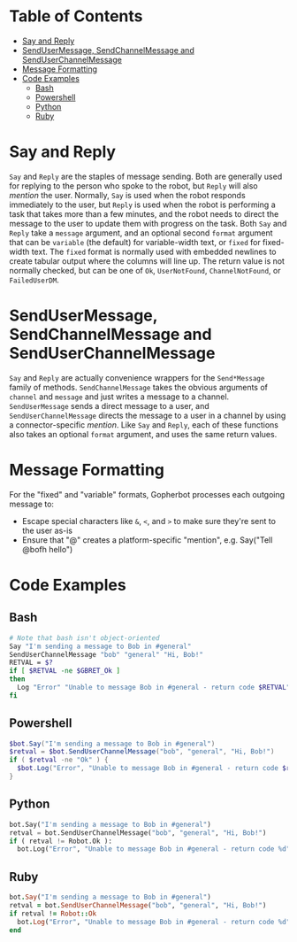 Table of Contents
=================

  * [Say and Reply](#say-and-reply)
  * [SendUserMessage, SendChannelMessage and SendUserChannelMessage](#sendusermessage-sendchannelmessage-and-senduserchannelmessage)
  * [Message Formatting](#message-formatting)
  * [Code Examples](#code-examples)
    * [Bash](#bash)
    * [Powershell](#powershell)
    * [Python](#python)
    * [Ruby](#ruby)

# Say and Reply
`Say` and `Reply` are the staples of message sending. Both are generally used for replying to the person who spoke to the robot, but `Reply` will also _mention_ the user. Normally, `Say` is used when the robot responds immediately to the user, but `Reply` is used when the robot is performing a task that takes more than a few minutes, and the robot needs to direct the message to the user to update them with progress on the task. Both `Say` and `Reply` take a `message` argument, and an optional second `format` argument that can be `variable` (the default) for variable-width text, or `fixed` for fixed-width text. The `fixed` format is normally used with embedded newlines to create tabular output where the columns will line up. The return value is not normally checked, but can be one of `Ok`, `UserNotFound`, `ChannelNotFound`, or `FailedUserDM`.

# SendUserMessage, SendChannelMessage and SendUserChannelMessage
`Say` and `Reply` are actually convenience wrappers for the `Send*Message` family of methods. `SendChannelMessage` takes the obvious arguments of `channel` and `message` and just writes a message to a channel. `SendUserMessage` sends a direct message to a user, and `SendUserChannelMessage` directs the message to a user in a channel by using a connector-specific _mention_. Like `Say` and `Reply`, each of these functions also takes an optional `format` argument, and uses the same return values.

# Message Formatting
For the "fixed" and "variable" formats, Gopherbot processes each outgoing message to:
* Escape special characters like `&`, `<`, and `>` to make sure they're sent to the user as-is
* Ensure that "@<username>" creates a platform-specific "mention", e.g. Say("Tell @bofh hello")

# Code Examples
## Bash
```bash
# Note that bash isn't object-oriented
Say "I'm sending a message to Bob in #general" 
SendUserChannelMessage "bob" "general" "Hi, Bob!"
RETVAL = $?
if [ $RETVAL -ne $GBRET_Ok ]
then
  Log "Error" "Unable to message Bob in #general - return code $RETVAL"
fi
```

## Powershell
```powershell
$bot.Say("I'm sending a message to Bob in #general")
$retval = $bot.SendUserChannelMessage("bob", "general", "Hi, Bob!")
if ( $retval -ne "Ok" ) {
  $bot.Log("Error", "Unable to message Bob in #general - return code $retval")
}
```

## Python
```python
bot.Say("I'm sending a message to Bob in #general")
retval = bot.SendUserChannelMessage("bob", "general", "Hi, Bob!")
if ( retval != Robot.Ok ):
  bot.Log("Error", "Unable to message Bob in #general - return code %d" % retval)
```

## Ruby
```ruby
bot.Say("I'm sending a message to Bob in #general")
retval = bot.SendUserChannelMessage("bob", "general", "Hi, Bob!")
if retval != Robot::Ok
  bot.Log("Error", "Unable to message Bob in #general - return code %d" % retval)
end
```
